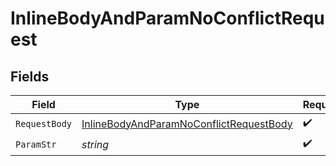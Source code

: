 # InlineBodyAndParamNoConflictRequest


## Fields

| Field                                                                                                         | Type                                                                                                          | Required                                                                                                      | Description                                                                                                   |
| ------------------------------------------------------------------------------------------------------------- | ------------------------------------------------------------------------------------------------------------- | ------------------------------------------------------------------------------------------------------------- | ------------------------------------------------------------------------------------------------------------- |
| `RequestBody`                                                                                                 | [InlineBodyAndParamNoConflictRequestBody](../../models/operations/inlinebodyandparamnoconflictrequestbody.md) | :heavy_check_mark:                                                                                            | N/A                                                                                                           |
| `ParamStr`                                                                                                    | *string*                                                                                                      | :heavy_check_mark:                                                                                            | N/A                                                                                                           |